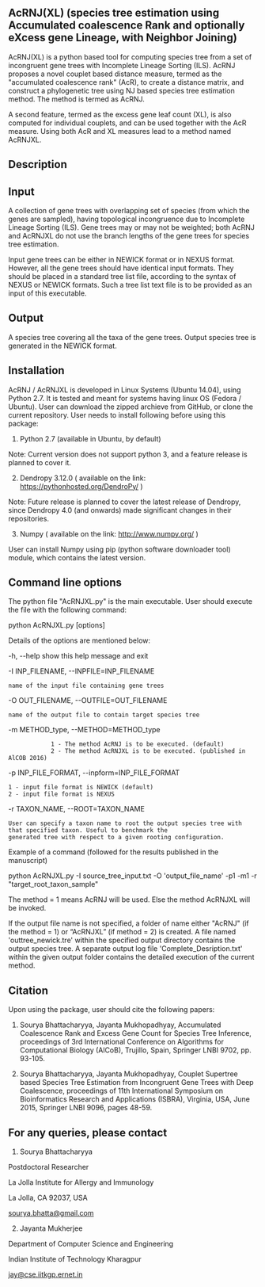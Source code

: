 AcRNJ(XL) (species tree estimation using Accumulated coalescence Rank and optionally eXcess gene Lineage, with Neighbor Joining)
------------------

AcRNJ(XL) is a python based tool for computing species tree from a set of incongruent gene trees with Incomplete Lineage Sorting (ILS). AcRNJ proposes a novel couplet based distance measure, termed as the "accumulated coalescence rank" (AcR), 
to create a distance matrix, and construct a phylogenetic tree using NJ based species tree estimation method. The method 
is termed as AcRNJ.

A second feature, termed as the excess gene leaf count (XL), is also computed for individual couplets, and can 
be used together with the AcR measure. Using both AcR and XL measures lead to a method named AcRNJXL.

Description
-----------------------

Input
-----------

A collection of gene trees with overlapping set of species (from which the genes are sampled), having topological incongruence 
due to Incomplete Lineage Sorting (ILS). Gene trees may or may not be weighted; both AcRNJ and AcRNJXL do not use the branch lengths of the gene trees for species tree estimation.

Input gene trees can be either in NEWICK format or in NEXUS format. However, all the gene trees should have identical input formats. They should be placed in a standard tree list file, according to the syntax of NEXUS or NEWICK formats. Such a tree list text file is to be provided as an input of this executable.

Output
--------

A species tree covering all the taxa of the gene trees. Output species tree is generated in the NEWICK format.

Installation
--------------

AcRNJ / AcRNJXL is developed in Linux Systems (Ubuntu 14.04), using Python 2.7. It is tested and meant for systems having linux OS (Fedora / Ubuntu). User can download the zipped archieve from GitHub, or clone the current repository. User needs to install following before using this package:

1) Python 2.7 (available in Ubuntu, by default) 

Note: Current version does not support python 3, and a feature release is planned to cover it.

2) Dendropy 3.12.0 ( available on the link: https://pythonhosted.org/DendroPy/ ) 

Note: Future release is planned to cover the latest release of Dendropy, since Dendropy 4.0 (and onwards) made significant 
changes in their repositories.

3) Numpy ( available on the link: http://www.numpy.org/ )

User can install Numpy using pip (python software downloader tool) module, which contains the latest version.


Command line options
--------------

The python file "AcRNJXL.py" is the main executable. User should execute the file with the following command:

python AcRNJXL.py [options]

Details of the options are mentioned below:

-h, --help show this help message and exit

-I INP_FILENAME, --INPFILE=INP_FILENAME

	name of the input file containing gene trees

-O OUT_FILENAME, --OUTFILE=OUT_FILENAME

	name of the output file to contain target species tree

-m METHOD_type, --METHOD=METHOD_type

                1 - The method AcRNJ is to be executed. (default)
                2 - The method AcRNJXL is to be executed. (published in AlCOB 2016)

-p INP_FILE_FORMAT, --inpform=INP_FILE_FORMAT

	1 - input file format is NEWICK (default)
	2 - input file format is NEXUS

-r TAXON_NAME, --ROOT=TAXON_NAME

	User can specify a taxon name to root the output species tree with that specified taxon. Useful to benchmark the 
	generated tree with respect to a given rooting configuration.

Example of a command (followed for the results published in the manuscript)

python AcRNJXL.py -I source_tree_input.txt -O 'output_file_name' -p1 -m1 -r "target_root_taxon_sample"

The method = 1 means AcRNJ will be used. Else the method AcRNJXL will be invoked.

If the output file name is not specified, a folder of name either "AcRNJ" (if the method = 1) or “AcRNJXL” (if method = 2) 
is created. A file named 'outtree_newick.tre' within the specified output directory contains the output species tree. 
A separate output log file 'Complete_Desription.txt' within the given output folder contains the detailed execution of the 
current method.


Citation
-----------

Upon using the package, user should cite the following papers:

1) Sourya Bhattacharyya, Jayanta Mukhopadhyay, Accumulated Coalescence Rank and Excess Gene Count for Species Tree Inference, proceedings of 3rd International Conference on Algorithms for Computational Biology (AlCoB), Trujillo, Spain, Springer LNBI 9702, pp. 93-105. 

2) Sourya Bhattacharyya, Jayanta Mukhopadhyay, Couplet Supertree based Species Tree Estimation  from Incongruent Gene Trees with Deep Coalescence, proceedings of 11th International Symposium on Bioinformatics Research and Applications (ISBRA), Virginia, USA, June 2015, Springer LNBI 9096, pages 48-59.


For any queries, please contact
---------------------------

1) Sourya Bhattacharyya 

Postdoctoral Researcher

La Jolla Institute for Allergy and Immunology

La Jolla, CA 92037, USA

<sourya.bhatta@gmail.com>


2) Jayanta Mukherjee

Department of Computer Science and Engineering

Indian Institute of Technology Kharagpur

<jay@cse.iitkgp.ernet.in>





